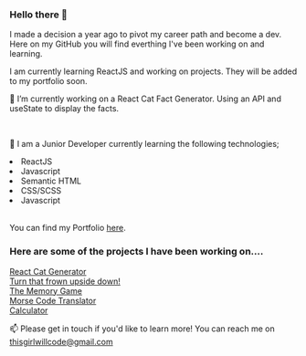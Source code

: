 ### Hello there 👋

I made a decision a year ago to pivot my career path and become a dev. 
Here on my GitHub you will find everthing I've been working on and learning. 

I am currently learning ReactJS and working on projects. They will be added to my portfolio soon. 

🔭 I’m currently working on a React Cat Fact Generator. Using an API and useState to display the facts.

</br>

🌱 I am a Junior Developer currently learning the following technologies;

<li>ReactJS</li>
<li>Javascript</li>
<li>Semantic HTML</li>
<li>CSS/SCSS</li>
<li>Javascript</li>

</br>

You can find my Portfolio [here](https://sod09.github.io/sod_nology_portfolio/).

<h3> Here are some of the projects I have been working on....</h3>

[React Cat Generator](https://sod09.github.io/react-cat-fact-generator/)
</br>
[Turn that frown upside down!](https://sod09.github.io/javascript-smiles-game/)
</br>
[The Memory Game](https://sod09.github.io/nology_javascript_game/)
</br>
[Morse Code Translator](https://sod09.github.io/nology-morse-code/)
</br>
[Calculator](https://sod09.github.io/nology_calculator/)



📫 Please get in touch if you'd like to learn more! You can reach me on thisgirlwillcode@gmail.com
